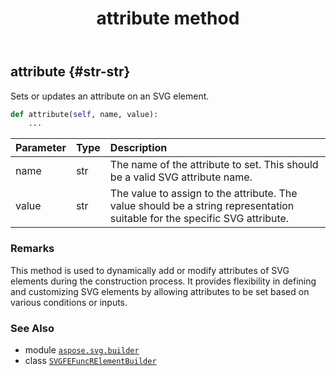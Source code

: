 ﻿---
title: attribute method
second_title: Aspose.SVG for Python via .NET API References
description: 
type: docs
weight: 20
url: /python-net/aspose.svg.builder/svgfefuncrelementbuilder/attribute/
is_root: false
---

## attribute {#str-str}

Sets or updates an attribute on an SVG element.



```python
def attribute(self, name, value):
    ...
```


| Parameter | Type | Description |
| :- | :- | :- |
| name | str | The name of the attribute to set. This should be a valid SVG attribute name. |
| value | str | The value to assign to the attribute. The value should be a string representation suitable for the specific SVG attribute. |
### Remarks

This method is used to dynamically add or modify attributes of SVG elements during the construction process.
It provides flexibility in defining and customizing SVG elements by allowing attributes to be set based on various conditions or inputs.


### See Also
* module [`aspose.svg.builder`](../../)
* class [`SVGFEFuncRElementBuilder`](/svg/python-net/aspose.svg.builder/svgfefuncrelementbuilder)
